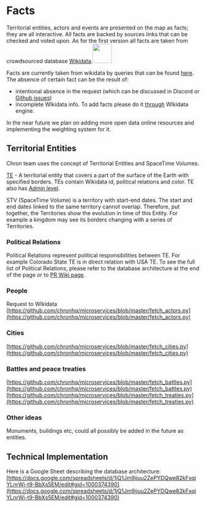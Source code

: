 # Facts

Territorial entities, actors and events are presented on the map as facts; they are all interactive. All facts are backed by sources links that can be checked and voted upon. As for the first version all facts are taken from crowdsourced database [Wikidata](www.wikidata.org).<img src="https://s3.amazonaws.com/libapps/accounts/115194/images/Wikidata_stamp.png" height="50">

Facts are currently taken from wikidata by queries that can be found [here](https://github.com/chronhq/microservices). 
The absence of certain fact can be the result of:
* intentional absence in the request (which can be discussed in Discord or [Github issues](https://github.com/chronhq/microservices/issues))
* incomplete WIkidata info. To add facts please do it [through](https://www.wikidata.org/wiki/Wikidata:Tours) WIkidata engine.

In the near future we plan on adding more open data online resources and implementing the weighting system for it.

## Territorial Entities

Chron team uses the concept of Territorial Entities and SpaceTime Volumes. 

[TE](https://en.wikipedia.org/wiki/Territorial_entity) - A territorial entity that covers a part of the surface of the Earth with specified borders. TEs contain Wikidata id, political relations and color. TE also has [Admin level](/wiki/documentation/admin_level).

STV (SpaceTime Volume) is a territory with start-end dates. The start and end dates linked to the same territory cannot overlap. Therefore, put together, the Territories show the evolution in time of this Entity. For example a kingdom may see its borders changing with a series of Territories. 

### Political Relations

Political Relations represent political responsibilities between TE. For example Colorado State TE is in direct relation with USA TE. To see the full list of Political Relations, please refer to the database architecture at the end of the page or to [PR Wiki page](/wiki/documentation/political_relations).

### People

Request to WIkidata  
[https://github.com/chronhq/microservices/blob/master/fetch_actors.py](https://github.com/chronhq/microservices/blob/master/fetch_actors.py)

### Cities

[https://github.com/chronhq/microservices/blob/master/fetch_cities.py](https://github.com/chronhq/microservices/blob/master/fetch_cities.py)

### Battles and peace treaties

[https://github.com/chronhq/microservices/blob/master/fetch_battles.py](https://github.com/chronhq/microservices/blob/master/fetch_battles.py)
[https://github.com/chronhq/microservices/blob/master/fetch_treaties.py](https://github.com/chronhq/microservices/blob/master/fetch_treaties.py)

### Other ideas

Monuments, buildings etc, could all possibly be added in the future as entities. 

## Technical Implementation

Here is a Google Sheet describing the database architecture: [https://docs.google.com/spreadsheets/d/1jQ1Jm9ijuu2ZePYDQwe82kFxqiYLnrWi-t9-BbXs5EM/edit#gid=1000374390](https://docs.google.com/spreadsheets/d/1jQ1Jm9ijuu2ZePYDQwe82kFxqiYLnrWi-t9-BbXs5EM/edit#gid=1000374390)

